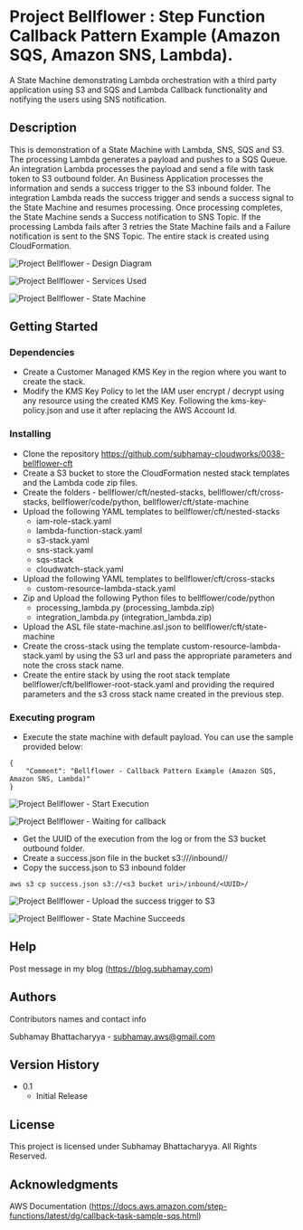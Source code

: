 # Project Bellflower : Step Function Callback Pattern Example (Amazon SQS, Amazon SNS, Lambda).

A State Machine demonstrating Lambda orchestration with a third party application using S3 and SQS and Lambda Callback functionality and notifying the users using SNS notification.

## Description

This is demonstration of a State Machine with Lambda, SNS, SQS and S3. The processing Lambda generates a payload and pushes to a SQS Queue. An integration Lambda processes the payload and send a file with task token to S3 outbound folder. An Business Application processes the information and sends a success trigger to the S3 inbound folder. The integration Lambda reads the success trigger and sends a success signal to the State Machine and resumes processing. Once processing completes, the State Machine sends a Success notification to SNS Topic. If the processing Lambda fails after 3 retries the State Machine fails and a Failure notification is sent to the SNS Topic. The entire stack is created using CloudFormation.

![Project Bellflower - Design Diagram](https://subhamay-projects-repository-us-east-1.s3.amazonaws.com/0038-bellflower/bellflower-architecture-diagram.png?)

![Project Bellflower - Services Used](https://subhamay-projects-repository-us-east-1.s3.amazonaws.com/0038-bellflower/bellflower-services-used-cft.png?)

![Project Bellflower - State Machine](https://subhamay-projects-repository-us-east-1.s3.amazonaws.com/0038-bellflower/bellflower-state-machine.png?)


## Getting Started

### Dependencies

* Create a Customer Managed KMS Key in the region where you want to create the stack.
* Modify the KMS Key Policy to let the IAM user encrypt / decrypt using any resource using the created KMS Key. Following the kms-key-policy.json and use it after replacing the AWS Account Id.

### Installing

* Clone the repository https://github.com/subhamay-cloudworks/0038-bellflower-cft
* Create a S3 bucket to store the CloudFormation nested stack templates and the Lambda code zip files.
* Create the folders - bellflower/cft/nested-stacks, bellflower/cft/cross-stacks, bellflower/code/python, bellflower/cft/state-machine
* Upload the following YAML templates to bellflower/cft/nested-stacks
    * iam-role-stack.yaml
    * lambda-function-stack.yaml
    * s3-stack.yaml
    * sns-stack.yaml
    * sqs-stack
    * cloudwatch-stack.yaml
* Upload the following YAML templates to bellflower/cft/cross-stacks
    * custom-resource-lambda-stack.yaml
* Zip and Upload the following Python files  to bellflower/code/python
    * processing_lambda.py (processing_lambda.zip)
    * integration_lambda.py (integration_lambda.zip)
* Upload the ASL file state-machine.asl.json to bellflower/cft/state-machine
* Create the cross-stack using the template custom-resource-lambda-stack.yaml by using the S3 url and pass the appropriate parameters and note the cross stack name.
* Create the entire stack by using the root stack template bellflower/cft/bellflower-root-stack.yaml and providing the required parameters and the s3 cross stack name created in the previous step.


### Executing program

* Execute the state machine with default payload. You can use the sample provided below:
```
{
    "Comment": "Bellflower - Callback Pattern Example (Amazon SQS, Amazon SNS, Lambda)"
}
```
![Project Bellflower - Start Execution ](https://subhamay-projects-repository-us-east-1.s3.amazonaws.com/0038-bellflower/bellflower-state-machine-start-execution.png?)


![Project Bellflower - Waiting for callback ](https://subhamay-projects-repository-us-east-1.s3.amazonaws.com/0038-bellflower/bellflower-state-machine-waiting-for-response.png?)

* Get the UUID of the execution from the log or from the S3 bucket outbound folder.
* Create a success.json file in the bucket s3://<s3 bucket uri>/inbound/<UUID>/
* Copy the success.json to S3 inbound folder
```
aws s3 cp success.json s3://<s3 bucket uri>/inbound/<UUID>/
```
![Project Bellflower - Upload the success trigger to S3 ](https://subhamay-projects-repository-us-east-1.s3.amazonaws.com/0038-bellflower/bellflower-state-machine-upload-success-trigger.png?)

![Project Bellflower - State Machine Succeeds ](https://subhamay-projects-repository-us-east-1.s3.amazonaws.com/0038-bellflower/bellflower-state-machine-succeeds.png?)

## Help

Post message in my blog (https://blog.subhamay.com)


## Authors

Contributors names and contact info

Subhamay Bhattacharyya  - [subhamay.aws@gmail.com](https://blog.subhamay.com)

## Version History

* 0.1
    * Initial Release

## License

This project is licensed under Subhamay Bhattacharyya. All Rights Reserved.

## Acknowledgments

AWS Documentation (https://docs.aws.amazon.com/step-functions/latest/dg/callback-task-sample-sqs.html)

